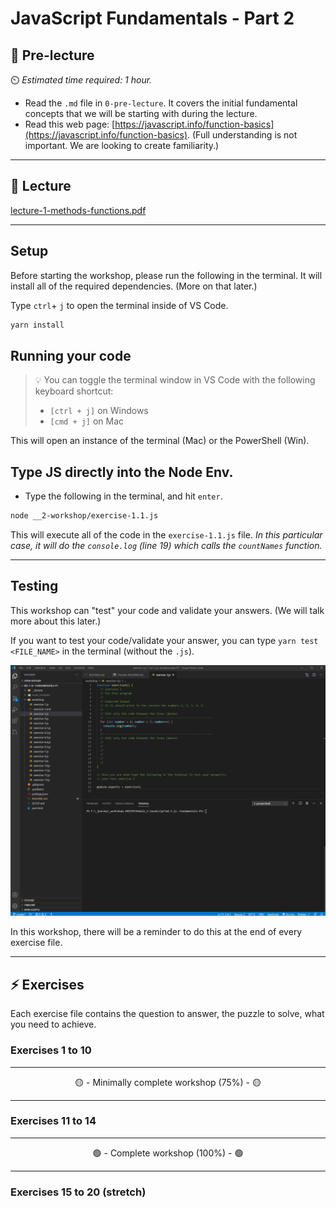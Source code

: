 # JavaScript Fundamentals - Part 2

## 🦊 Pre-lecture

⏲️ _Estimated time required: 1 hour._

- Read the `.md` file in `0-pre-lecture`. It covers the initial fundamental concepts that we will be starting with during the lecture.
- Read this web page: [https://javascript.info/function-basics](https://javascript.info/function-basics). (Full understanding is not important. We are looking to create familiarity.)

---

## 🦉 Lecture

[lecture-1-methods-functions.pdf](1-lecture/lecture-1-methods-functions.pdf)

---

## Setup

Before starting the workshop, please run the following in the terminal. It will install all of the required dependencies. (More on that later.)

Type `ctrl`+ `j` to open the terminal inside of VS Code.

```bash
yarn install
```

## Running your code

> 💡 You can toggle the terminal window in VS Code with the following keyboard shortcut:
>
> - `[ctrl + j]` on Windows
> - `[cmd + j]` on Mac

This will open an instance of the terminal (Mac) or the PowerShell (Win).

## Type JS directly into the Node Env.

- Type the following in the terminal, and hit `enter`.

```bash
node __2-workshop/exercise-1.1.js
```

This will execute all of the code in the `exercise-1.1.js` file. _In this particular case, it will do the `console.log` (line 19) which calls the `countNames` function._

---

## Testing

This workshop can "test" your code and validate your answers. (We will talk more about this later.)

If you want to test your code/validate your answer, you can type `yarn test <FILE_NAME>` in the terminal (without the `.js`).

<img src="./1-lecture/assets/demo_test.gif" alt="test demo" />

In this workshop, there will be a reminder to do this at the end of every exercise file.

---

## ⚡ Exercises

Each exercise file contains the question to answer, the puzzle to solve, what you need to achieve.

### Exercises 1 to 10

---

<center>🟡 - Minimally complete workshop (75%) - 🟡</center>

---

### Exercises 11 to 14

---

<center>🟢 - Complete workshop (100%) - 🟢</center>

---

### Exercises 15 to 20 (stretch)
